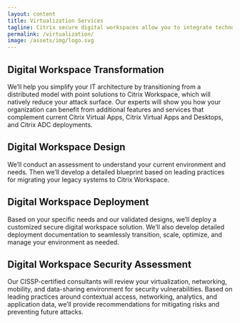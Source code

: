 ```yaml
---
layout: content
title: Virtualization Services
tagline: Citrix secure digital workspaces allow you to integrate technologies, platforms, devices, and clouds to secure and simplify IT management. You can give employees personalized access to the relevant systems and tools they need, when and how they need them.
permalink: /virtualization/
image: /assets/img/logo.svg
---
```


## Digital Workspace Transformation

We’ll help you simplify your IT architecture by transitioning from a distributed model with point solutions to Citrix Workspace, which will natively reduce your attack surface. Our experts will show you how your organization can benefit from additional features and services that complement current Citrix Virtual Apps, Citrix Virtual Apps and Desktops, and Citrix ADC deployments.

## Digital Workspace Design

We’ll conduct an assessment to understand your current environment and needs. Then we’ll develop a detailed blueprint based on leading practices for migrating your legacy systems to Citrix Workspace. 

## Digital Workspace Deployment

Based on your specific needs and our validated designs, we’ll deploy a customized secure digital workspace solution. We’ll also develop detailed deployment documentation to seamlessly transition, scale, optimize, and manage your environment as needed.

## Digital Workspace Security Assessment

Our CISSP-certified consultants will review your virtualization, networking, mobility, and data-sharing environment for security vulnerabilities. Based on leading practices around contextual access, networking, analytics, and application data, we’ll provide recommendations for mitigating risks and preventing future attacks. 